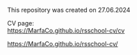 This repository was created on 27.06.2024

CV page:<br>
https://MarfaCo.github.io/rsschool-cv/cv

https://MarfaCo.github.io/rsschool-cv/